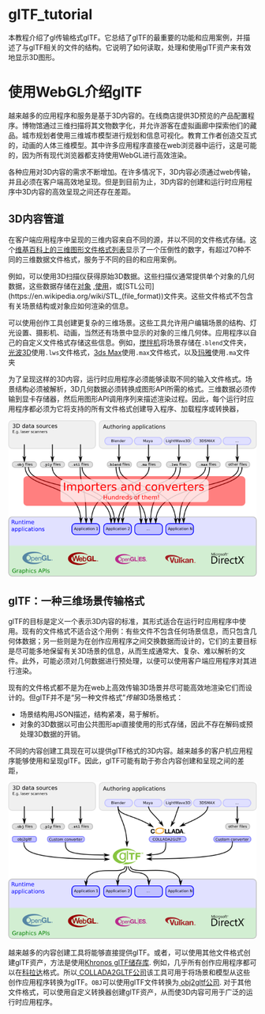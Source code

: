 # glTF_tutorial
本教程介绍了gl传输格式glTF。它总结了glTF的最重要的功能和应用案例，并描述了与glTF相关的文件的结构。它说明了如何读取，处理和使用glTF资产来有效地显示3D图形。

# 使用WebGL介绍glTF

越来越多的应用程序和服务是基于3D内容的。在线商店提供3D预览的产品配置程序。博物馆通过三维扫描将其文物数字化，并允许游客在虚拟画廊中探索他们的藏品。城市规划者使用三维城市模型进行规划和信息可视化。教育工作者创造交互式的，动画的人体三维模型。其中许多应用程序直接在web浏览器中运行，这是可能的，因为所有现代浏览器都支持使用WebGL进行高效渲染。

各种应用对3D内容的需求不断增加。在许多情况下，3D内容必须通过web传输，并且必须在客户端高效地呈现。但是到目前为止，3D内容的创建和运行时应用程序中3D内容的高效呈现之间还存在差距。

## 3D内容管道

在客户端应用程序中呈现的三维内容来自不同的源，并以不同的文件格式存储。这个[维基百科上的三维图形文件格式列表](https://en.wikipedia.org/wiki/List_of_file_formats#3D_graphics)显示了一个压倒性的数字，有超过70种不同的三维数据文件格式，服务于不同的目的和应用案例。

例如，可以使用3D扫描仪获得原始3D数据。这些扫描仪通常提供单个对象的几何数据，这些数据存储在[对象](https://en.wikipedia.org/wiki/Wavefront_.obj_file) ,[使用](https://en.wikipedia.org/wiki/PLY_(file_format))，或[STL公司](https://en.wikipedia.org/wiki/STL_(file_format))文件夹。这些文件格式不包含有关场景结构或对象应如何渲染的信息。

可以使用创作工具创建更复杂的三维场景。这些工具允许用户编辑场景的结构、灯光设置、摄影机、动画，当然还有场景中显示的对象的三维几何体。应用程序以自己的自定义文件格式存储这些信息。例如，[搅拌机](https://www.blender.org/)将场景存储在`.blend`文件夹，[光波3D](https://www.lightwave3d.com/)使用`.lws`文件格式，[3ds Max](http://www.autodesk.com/3dsmax)使用`.max`文件格式，以及[玛雅](http://www.autodesk.com/maya)使用`.ma`文件夹

为了呈现这样的3D内容，运行时应用程序必须能够读取不同的输入文件格式。场景结构必须被解析，3D几何数据必须转换成图形API所需的格式。三维数据必须传输到显卡存储器，然后用图形API调用序列来描述渲染过程。因此，每个运行时应用程序都必须为它将支持的所有文件格式创建导入程序、加载程序或转换器，

![contentPipeline](images/contentPipeline.png)

## glTF：一种三维场景传输格式

glTF的目标是定义一个表示3D内容的标准，其形式适合在运行时应用程序中使用。现有的文件格式不适合这个用例：有些文件不包含任何场景信息，而只包含几何体数据；另一些则是为在创作应用程序之间交换数据而设计的，它们的主要目标是尽可能多地保留有关3D场景的信息，从而生成通常大、复杂、难以解析的文件。此外，可能必须对几何数据进行预处理，以便可以使用客户端应用程序对其进行渲染。

现有的文件格式都不是为在web上高效传输3D场景并尽可能高效地渲染它们而设计的。但glTF并不是“另一种文件格式”*传输*3D场景格式：

- 场景结构用JSON描述，结构紧凑，易于解析。
- 对象的3D数据以可由公共图形api直接使用的形式存储，因此不存在解码或预处理3D数据的开销。

不同的内容创建工具现在可以提供glTF格式的3D内容。越来越多的客户机应用程序能够使用和呈现glTF。因此，glTF可能有助于弥合内容创建和呈现之间的差距，

![contentPipelineWithGltf](images/contentPipelineWithGltf.png)

越来越多的内容创建工具将能够直接提供glTF。或者，可以使用其他文件格式创建glTF资产，方法是使用[Khronos glTF储存库](https://github.com/KhronosGroup/glTF#converters). 例如，几乎所有创作应用程序都可以在[科拉达](https://www.khronos.org/collada/)格式。所以[ COLLADA2GLTF公司](https://github.com/KhronosGroup/COLLADA2GLTF)该工具可用于将场景和模型从这些创作应用程序转换为glTF。`OBJ`可以使用glTF文件转换为[ obj2gltf公司](https://github.com/AnalyticalGraphicsInc/obj2gltf). 对于其他文件格式，可以使用自定义转换器创建glTF资产，从而使3D内容可用于广泛的运行时应用程序。

